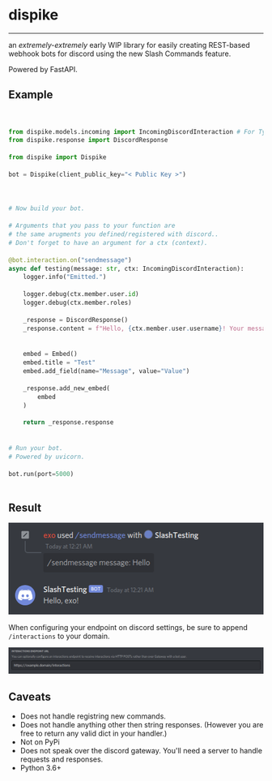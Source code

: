 # dispike

***
an *extremely-extremely* early WIP library for easily creating REST-based webhook bots for discord using the new Slash Commands feature. 

Powered by FastAPI.



## Example

```python


from dispike.models.incoming import IncomingDiscordInteraction # For Type Hinting
from dispike.response import DiscordResponse

from dispike import Dispike

bot = Dispike(client_public_key="< Public Key >")



# Now build your bot.

# Arguments that you pass to your function are 
# the same arugments you defined/registered with discord..
# Don't forget to have an argument for a ctx (context). 

@bot.interaction.on("sendmessage")	
async def testing(message: str, ctx: IncomingDiscordInteraction):	
    logger.info("Emitted.")	

    logger.debug(ctx.member.user.id)	
    logger.debug(ctx.member.roles)	

    _response = DiscordResponse()	
    _response.content = f"Hello, {ctx.member.user.username}! Your message was {message}"	


    embed = Embed()
    embed.title = "Test"
    embed.add_field(name="Message", value="Value")

    _response.add_new_embed(
        embed
    )

    return _response.response


# Run your bot.
# Powered by uvicorn.

bot.run(port=5000)
    
```
## Result

<p >
    <img
      alt="Website"
      src="./docs/images/demo.png"
    />
</p>


When configuring your endpoint on discord settings, be sure to append ``/interactions`` to your domain.

<p >
    <img
      alt="Website"
      src="./docs/images/domain.png"
    />
</p>

## Caveats

- Does not handle registring new commands.
- Does not handle anything other then string responses. (However you are free to return any valid dict in your handler.)
- Not on PyPi
- Does not speak over the discord gateway. You'll need a server to handle requests and responses.
- Python 3.6+